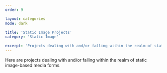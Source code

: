 ```yaml
---
order: 9

layout: categories
mode: dark

title: 'Static Image Projects'
category: 'Static Image'

excerpt: 'Projects dealing with and/or falling within the realm of static image-based media forms.'
---
```


Here are projects dealing with and/or falling within the realm of static image-based media forms.